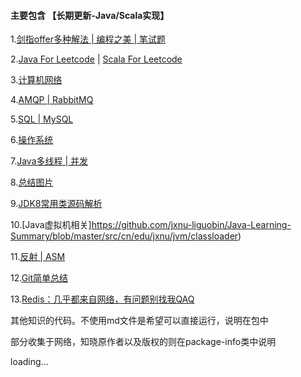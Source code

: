 #### 主要包含  【长期更新-Java/Scala实现】

   1.[剑指offer多种解法 | 编程之美 | 笔试题](https://github.com/jxnu-liguobin/Java-Learning-Summary/blob/master/src/cn/edu/jxnu/practice)

   2.[Java For Leetcode](https://github.com/jxnu-liguobin/Java-Learning-Summary/blob/master/src/cn/edu/jxnu/leetcode) |
    [Scala For Leetcode](https://github.com/jxnu-liguobin/Java-Learning-Summary/blob/master/src/cn/edu/jxnu/leetcode/scala) 

   3.[计算机网络](https://github.com/jxnu-liguobin/Java-Learning-Summary/blob/master/src/cn/edu/jxnu/questions/network.md)
   
   4.[AMQP | RabbitMQ](https://github.com/jxnu-liguobin/Java-Learning-Summary/blob/master/src/cn/edu/jxnu/questions/MQ.md)
   
   5.[SQL | MySQL](https://github.com/jxnu-liguobin/Java-Learning-Summary/blob/master/src/cn/edu/jxnu/questions/MySQL.md)
   
   6.[操作系统](https://github.com/jxnu-liguobin/Java-Learning-Summary/blob/master/src/cn/edu/jxnu/questions/OS.md)
 
   7.[Java多线程 | 并发](https://github.com/jxnu-liguobin/Java-Learning-Summary/blob/master/src/cn/edu/jxnu/concurrent/%E5%A4%9A%E7%BA%BF%E7%A8%8B.md)

   8.[总结图片](https://github.com/jxnu-liguobin/Java-Learning-Summary/blob/master/src/cn/edu/jxnu/practice/picture)

   9.[JDK8常用类源码解析](https://github.com/jxnu-liguobin/Java-Learning-Summary/blob/master/src/cn/edu/jxnu/sourcecode)

   10.[Java虚拟机相关]https://github.com/jxnu-liguobin/Java-Learning-Summary/blob/master/src/cn/edu/jxnu/jvm/classloader)

   11.[反射 | ASM](https://github.com/jxnu-liguobin/Java-Learning-Summary/blob/master/src/cn/edu/jxnu/reflect/asm/ASM.md)
   
   12.[Git简单总结](https://github.com/jxnu-liguobin/Java-Learning-Summary/blob/master/src/cn/edu/jxnu/questions/Git.md)

   13.[Redis：几乎都来自网络，有问题别找我QAQ](https://github.com/jxnu-liguobin/Java-Learning-Summary/blob/master/src/cn/edu/jxnu/questions/redis.md)
   
   
   其他知识的代码。不使用md文件是希望可以直接运行，说明在包中

   部分收集于网络，知晓原作者以及版权的则在package-info类中说明
 
   loading...
